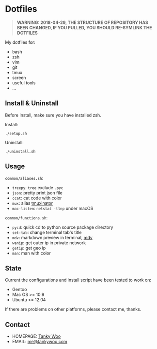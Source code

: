 # Dotfiles #

> **WARNING: 2018-04-29, THE STRUCTURE OF REPOSITORY HAS BEEN CHANGED, IF YOU PULLED, YOU SHOULD RE-SYMLINK THE DOTFILES**

My dotfiles for:

* bash
* zsh
* vim
* git
* tmux
* screen
* useful tools
* ...


## Install & Uninstall ##

Before Install, make sure you have installed zsh.

Install:

	./setup.sh

Uninstall:

	./uninstall.sh


## Usage  ##

`common/aliases.sh`:
- `treepy`: `tree` exclude `.pyc`
- `json`: pretty print json file
- `ccat`: cat code with color
- `mux`: alias [tmuxinator](https://github.com/tmuxinator/tmuxinator)
- `mac-listen`: `netstat -tlnp` under macOS

`common/functions.sh`:
- `pycd`: quick cd to python source package directory
- `set-tab`: change terminal tab's title
- `mdv`: markdown preview in terminal, [mdv](https://github.com/axiros/terminal_markdown_viewer)
- `wanip`: get outer ip in private network
- `getip`: get geo ip
- `man`: man with color


## State ##

Current the configurations and install script have been tested to work on:

* Gentoo
* Mac OS >= 10.9
* Ubuntu >= 12.04

If there are problems on other platforms, please contact me, thanks.


## Contact ##

- HOMEPAGE: [Tanky Woo](http://tankywoo.com/)
- EMAIL: <me@tankywoo.com>
